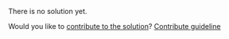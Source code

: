 
There is no solution yet.

Would you like to [contribute to the solution](https://github.com/BFEdev/BFE.dev-solutions/blob/main/problem/implement-your-own-urlsearchparams_en.md)? [Contribute guideline](https://github.com/BFEdev/BFE.dev-solutions#how-to-contribute)
